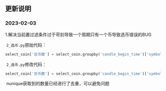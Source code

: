## 更新说明

### 2023-02-03

1.解决当前置过滤条件过于苛刻导致一个周期只有一个币导致选币错误的BUG	

​	`2_选币.py`原始代码：

```python
select_coin['总币数'] = select_coin.groupby('candle_begin_time')['symbol'].transform('size')
```

​	`2_选币.py`修改代码：

```python
select_coin['总币数'] = select_coin.groupby('candle_begin_time')['symbol'].transform('nunique')
```

​	nunique获取到的数量已经进行了去重，可以避免问题